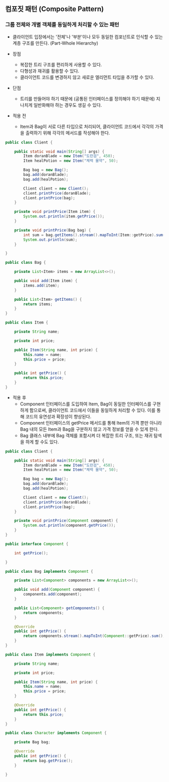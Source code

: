 ## 컴포짓 패턴 (Composite Pattern)
### 그룹 전체와 개별 객체를 동일하게 처리할 수 있는 패턴
- 클라이언트 입장에서는 '전체'나 '부분'이나 모두 동일한 컴포넌트로 인식할 수 있는 계층 구조를 만든다. (Part-Whole Hierarchy)

- 장점
  - 복잡한 트리 구조를 편리하게 사용할 수 있다.
  - 다형성과 재귀를 활용할 수 있다.
  - 클라이언트 코드를 변경하지 않고 새로운 엘리먼트 타입을 추가할 수 있다.

- 단점
  - 트리를 만들어야 하기 때문에 (공통된 인터페이스를 정의해야 하기 때문에) 지나치게 일반화해야 하는 경우도 생길 수 있다.


- 적용 전
  - Item과 Bag이 서로 다른 타입으로 처리되어, 클라이언트 코드에서 각각의 가격을 출력하기 위해 각각의 메서드를 작성해야 한다.

```java
public class Client {

    public static void main(String[] args) {
        Item doranBlade = new Item("도란검", 450);
        Item healPotion = new Item("체력 물약", 50);

        Bag bag = new Bag();
        bag.add(doranBlade);
        bag.add(healPotion);

        Client client = new Client();
        client.printPrice(doranBlade);
        client.printPrice(bag);
    }

    private void printPrice(Item item) {
        System.out.println(item.getPrice());
    }

    private void printPrice(Bag bag) {
        int sum = bag.getItems().stream().mapToInt(Item::getPrice).sum();
        System.out.println(sum);
    }

}
```

```java
public class Bag {

    private List<Item> items = new ArrayList<>();

    public void add(Item item) {
        items.add(item);
    }

    public List<Item> getItems() {
        return items;
    }
}
```

```java
public class Item {

    private String name;

    private int price;

    public Item(String name, int price) {
        this.name = name;
        this.price = price;
    }

    public int getPrice() {
        return this.price;
    }
}
```



- 적용 후
  - Component 인터페이스를 도입하여 Item, Bag이 동일한 인터페이스를 구현하게 함으로써, 클라이언트 코드에서 이들을 동일하게 처리할 수 있다. 이를 통해 코드의 유연성과 확장성이 향상된다.
  - Component 인터페이스의 getPrice 메서드를 통해 Item의 가격 뿐만 아니라 Bag 내의 모든 Item과 Bag을 구분하지 않고 가격 정보를 얻을 수 있게 한다.
  - Bag 클래스 내부에 Bag 객체를 포함시켜 더 복잡한 트리 구조, 또는 재귀 탐색을 하게 할 수도 있다.

```java
public class Client {

    public static void main(String[] args) {
        Item doranBlade = new Item("도란검", 450);
        Item healPotion = new Item("체력 물약", 50);

        Bag bag = new Bag();
        bag.add(doranBlade);
        bag.add(healPotion);

        Client client = new Client();
        client.printPrice(doranBlade);
        client.printPrice(bag);
    }

    private void printPrice(Component component) {
        System.out.println(component.getPrice());
    }
}
```

```java
public interface Component {

    int getPrice();

}
```

```java
public class Bag implements Component {

    private List<Component> components = new ArrayList<>();

    public void add(Component component) {
        components.add(component);
    }

    public List<Component> getComponents() {
        return components;
    }

    @Override
    public int getPrice() {
        return components.stream().mapToInt(Component::getPrice).sum();
    }
}
```

```java
public class Item implements Component {

    private String name;

    private int price;

    public Item(String name, int price) {
        this.name = name;
        this.price = price;
    }

    @Override
    public int getPrice() {
        return this.price;
    }
}
```

```java
public class Character implements Component {

    private Bag bag;

    @Override
    public int getPrice() {
        return bag.getPrice();
    }

}
```
